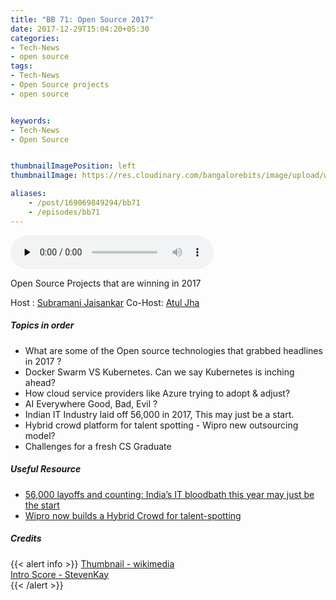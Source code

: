 ```yaml
---
title: "BB 71: Open Source 2017"
date: 2017-12-29T15:04:20+05:30
categories:
- Tech-News
- open source
tags:
- Tech-News
- Open Source projects
- open source


keywords:
- Tech-News
- Open Source


thumbnailImagePosition: left
thumbnailImage: https://res.cloudinary.com/bangalorebits/image/upload/w_800,h_800,c_fill,r_50/v1517410322/bb-episode-assets/bb71-thumbnail.png

aliases:
    - /post/169069849294/bb71
    - /episodes/bb71
---
```

<audio controls="controls" controls style="width: 325px;" preload="none" id="audio_player"><source  src='https://audio.simplecast.com/360dbd6b.mp3' type="audio/mp3">  </audio><BR>
<!-- <iframe frameborder='0' height='200px' scrolling='no' seamless src='https://embed.simplecast.com/360dbd6b?color=f5f5f5' width='100%'></iframe>-->
Open Source Projects that are winning in 2017

Host  : [Subramani Jaisankar](https://twitter.com/subbuj) Co-Host:   [Atul Jha](https://twitter.com/koolhead17)
 <!--more-->

##### Topics in order
*   What are some of the Open source technologies that grabbed headlines in 2017 ?
*   Docker Swarm VS Kubernetes. Can we say Kubernetes is inching ahead?
*   How cloud service providers like Azure trying to adopt & adjust?
*   AI Everywhere Good, Bad, Evil ?
*   Indian IT Industry laid off 56,000 in 2017, This may just be a start.
*   Hybrid crowd platform for talent spotting - Wipro new outsourcing model?
*   Challenges for a fresh CS Graduate


##### Useful Resource
*   [56,000 layoffs and counting: India’s IT bloodbath this year may just be the start](https://qz.com/1152683/indian-it-layoffs-in-2017-top-56000-led-by-tcs-infosys-cognizant/)
*   [Wipro now builds a Hybrid Crowd for talent-spotting](https://economictimes.indiatimes.com/tech/ites/wipro-now-builds-a-hybrid-crowd-for-talent-spotting/articleshow/62236641.cms)

##### Credits

{{< alert info  >}}
  [Thumbnail - wikimedia](https://commons.wikimedia.org/wiki/File:Osi_standard_logo.png) <BR>
  [Intro Score - StevenKay](https://plus.google.com/+StevenKay_Detachment)<BR>
{{< /alert >}}

